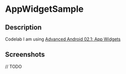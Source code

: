 # AppWidgetSample

## Description

Codelab I am using [Advanced Android 02.1: App Widgets](https://developer.android.com/codelabs/advanced-android-training-widgets)

## Screenshots

// TODO
